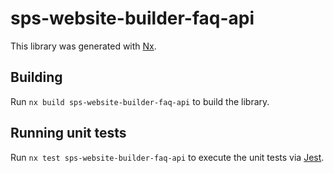 # sps-website-builder-faq-api

This library was generated with [Nx](https://nx.dev).

## Building

Run `nx build sps-website-builder-faq-api` to build the library.

## Running unit tests

Run `nx test sps-website-builder-faq-api` to execute the unit tests via [Jest](https://jestjs.io).
